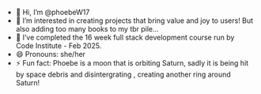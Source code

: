 - 👋 Hi, I’m @phoebeW17
- 👀 I’m interested in creating projects that bring value and joy to users! But also adding too many books to my tbr pile... 
- 🌱 I’ve completed the 16 week full stack development course run by Code Institute - Feb 2025. 
- 😄 Pronouns: she/her
- ⚡ Fun fact: Phoebe is a moon that is orbiting Saturn, sadly it is being hit by space debris and disintergrating , creating another ring around Saturn!

<!---
phoebeW17/phoebeW17 is a ✨ special ✨ repository because its `README.md` (this file) appears on your GitHub profile.
You can click the Preview link to take a look at your changes.
--->

